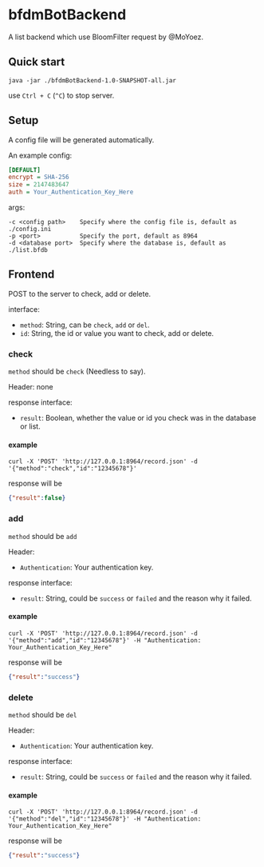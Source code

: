 
# bfdmBotBackend

A list backend which use BloomFilter request by @MoYoez.

## Quick start

```shell
java -jar ./bfdmBotBackend-1.0-SNAPSHOT-all.jar
```

use `Ctrl + C` (`^C`) to stop server.

## Setup

A config file will be generated automatically.

An example config:

```ini
[DEFAULT]
encrypt = SHA-256
size = 2147483647
auth = Your_Authentication_Key_Here
```

args:

```text
-c <config path>    Specify where the config file is, default as ./config.ini
-p <port>           Specify the port, default as 8964
-d <database port>  Specify where the database is, default as ./list.bfdb
```

## Frontend

POST to the server to check, add or delete.

interface:
- `method`: String, can be `check`, `add` or `del`.
- `id`: String, the id or value you want to check, add or delete.

### check

`method` should be `check` (Needless to say).  

Header: none  

response interface:
- `result`: Boolean, whether the value or id you check was in the database or list.

#### example

```shell
curl -X 'POST' 'http://127.0.0.1:8964/record.json' -d '{"method":"check","id":"12345678"}'
```

response will be

```json
{"result":false}
```

### add

`method` should be `add`  

Header:
- `Authentication`: Your authentication key.

response interface:
- `result`: String, could be `success` or `failed` and the reason why it failed.

#### example

```shell
curl -X 'POST' 'http://127.0.0.1:8964/record.json' -d '{"method":"add","id":"12345678"}' -H "Authentication: Your_Authentication_Key_Here"
```

response will be

```json
{"result":"success"}
```

### delete

`method` should be `del`

Header:
- `Authentication`: Your authentication key.

response interface:
- `result`: String, could be `success` or `failed` and the reason why it failed.

#### example

```shell
curl -X 'POST' 'http://127.0.0.1:8964/record.json' -d '{"method":"del","id":"12345678"}' -H "Authentication: Your_Authentication_Key_Here"
```

response will be

```json
{"result":"success"}
```
